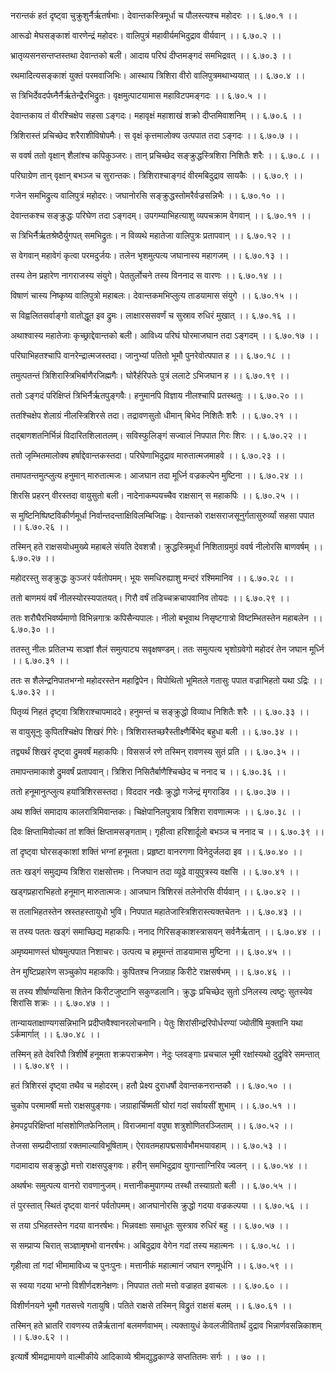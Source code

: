 नरान्तकं हतं दृष्ट्वा चुक्रुशुर्नैर्ऋतर्षभाः।
देवान्तकस्त्रिमूर्धा च पौलस्त्यश्च महोदरः ।। ६.७०.१ ।।

आरूढो मेघसङ्काशं वारणेन्द्रं महोदरः।
वालिपुत्रं महावीर्यमभिदुद्राव वीर्यवान् ।। ६.७०.२ ।।

भ्रातृव्यसनसन्तप्तस्तथा देवान्तको बली।
आदाय परिघं दीप्तमङ्गदं समभिद्रवत् ।। ६.७०.३ ।।

रथमादित्यसङ्काशं युक्तं परमवाजिभिः।
आस्थाय त्रिशिरा वीरो वालिपुत्रमथाभ्ययात् ।। ६.७०.४ ।।

स त्रिभिर्देवदर्पघ्नैर्नैर्ऋतेन्द्रैरभिद्रुतः।
वृक्षमुत्पाटयामास महाविटपमङ्गदः ।। ६.७०.५ ।।

देवान्तकाय तं वीरश्चिक्षेप सहसा ऽङ्गदः।
महावृक्षं महाशाखं शक्रो दीप्तमिवाशनिम् ।। ६.७०.६ ।।

त्रिशिरास्तं प्रचिच्छेद शरैराशीविषोपमैः।
स वृक्षं कृत्तमालोक्य उत्पपात तदा ऽङ्गदः ।। ६.७०.७ ।।

स ववर्ष ततो वृक्षान् शैलांश्च कपिकुञ्जरः।
तान् प्रचिच्छेद सङ्क्रुद्धस्त्रिशिरा निशितैः शरैः ।। ६.७०.८ ।।

परिघाग्रेण तान् वृक्षान् बभञ्ज च सुरान्तकः।
त्रिशिराश्चाङ्गदं वीरमबिदुद्राव सायकैः ।। ६.७०.९ ।।

गजेन समभिद्रुत्य वालिपुत्रं महोदरः।
जघानोरसि सङ्क्रुद्धस्तोमरैर्वज्रसन्निभैः ।। ६.७०.१० ।।

देवान्तकश्च सङ्क्रुद्धः परिघेण तदा ऽङ्गदम्।
उपगम्याभिहत्याशु व्यपचक्राम वेगवान् ।। ६.७०.११ ।।

स त्रिभिर्नैर्ऋतश्रेष्ठैर्युगपत् समभिद्रुतः।
न विव्यथे महातेजा वालिपुत्रः प्रतापवान् ।। ६.७०.१२ ।।

स वेगवान् महावेगं कृत्वा परमदुर्जयः।
तलेन भृशमुत्पत्य जघानास्य महागजम् ।। ६.७०.१३ ।।

तस्य तेन प्रहारेण नागराजस्य संयुगे।
पेततुर्लोचने तस्य विननाद स वारणः ।। ६.७०.१४ ।।

विषाणं चास्य निष्कृष्य वालिपुत्रो महाबलः।
देवान्तकमभिप्लुत्य ताडयामास संयुगे ।। ६.७०.१५ ।।

स विह्वलितसर्वाङ्गो वातोद्धूत इव द्रुमः।
लाक्षारससवर्णं च सुस्राव रुधिरं मुखात् ।। ६.७०.१६ ।।

अथाश्वास्य महातेजाः कृच्छ्राद्देवान्तको बली।
आविध्य परिघं घोरमाजघान तदा ऽङ्गदम् ।। ६.७०.१७ ।।

परिघाभिहतश्चापि वानरेन्द्रात्मजस्तदा।
जानुभ्यां पतितो भूमौ पुनरेवोत्पपात ह ।। ६.७०.१८ ।।

तमुत्पतन्तं त्रिशिरास्त्रिभिर्बाणैरजिह्मगैः।
घोरैर्हरिपतेः पुत्रं ललाटे ऽभिजघान ह ।। ६.७०.१९ ।।

ततो ऽङ्गदं परिक्षिप्तं त्रिभिर्नैर्ऋतपुङ्गवैः।
हनुमानपि विज्ञाय नीलश्चापि प्रतस्थतुः ।। ६.७०.२० ।।

ततश्चिक्षेप शेलाग्रं नीलस्त्रिशिरसे तदा।
तद्रावणसुतो धीमान् बिभेद निशितैः शरैः ।। ६.७०.२१ ।।

तद्बाणशतनिर्भिन्नं विदारितशिलातलम्।
सविस्फुलिङ्गं सज्वालं निपपात गिरः शिरः ।। ६.७०.२२ ।।

ततो जृम्भितमालोक्य हर्षाद्देवान्तकस्तदा।
परिघेणाभिदुद्राव मारुतात्मजमाहवे ।। ६.७०.२३ ।।

तमापतन्तमुत्प्लुत्य हनुमान् मारुतात्मजः।
आजघान तदा मूर्ध्नि वज्रकल्पेन मुष्टिना ।। ६.७०.२४ ।।

शिरसि प्रहरन् वीरस्तदा वायुसुतो बली।
नादेनाकम्पयच्चैव राक्षसान् स महाकपिः ।। ६.७०.२५ ।।

स मुष्टिनिष्पिष्टविकीर्णमूर्धा निर्वान्तदन्ताक्षिविलम्बिजिह्वः।
देवान्तको राक्षसराजसूनुर्गतासुरुर्व्यां सहसा पपात ।। ६.७०.२६ ।।

तस्मिन् हते राक्षसयोधमुख्ये महाबले संयति देवशत्रौ।
क्रुद्धस्त्रिमूर्धा निशिताग्रमुग्रं ववर्ष नीलोरसि बाणवर्षम् ।। ६.७०.२७ ।।

महोदरस्तु सङ्क्रुद्धः कुञ्जरं पर्वतोपमम्।
भूयः समधिरुह्याशु मन्दरं रश्मिमानिव ।। ६.७०.२८ ।।

ततो बाणमयं वर्षं नीलस्योरस्यपातयत्।
गिरौ वर्षं तडिच्चक्रचापवानिव तोयदः ।। ६.७०.२९ ।।

ततः शरौघैरभिवर्ष्यमाणो विभिन्नगात्रः कपिसैन्यपालः।
नीलो बभूवाथ निसृष्टगात्रो विष्टम्भितस्तेन महाबलेन ।। ६.७०.३० ।।

ततस्तु नीलः प्रतिलभ्य सञ्ज्ञां शैलं समुत्पाट्य सवृक्षषण्डम्।
ततः समुत्पत्य भृशोग्रवेगो महोदरं तेन जघान मूर्ध्नि ।। ६.७०.३१ ।।

ततः स शैलेन्द्रनिपातभग्नो महोदरस्तेन महाद्विपेन।
विपोथितो भूमितले गतासुः पपात वज्राभिहतो यथा ऽद्रिः ।। ६.७०.३२ ।।

पितृव्यं निहतं दृष्ट्वा त्रिशिराश्चापमाददे।
हनुमन्तं च सङ्क्रुद्धो विव्याध निशितैः शरैः ।। ६.७०.३३ ।।

स वायुसूनुः कुपितश्चिक्षेप शिखरं गिरेः।
त्रिशिरास्तच्छरैस्तीक्ष्णैर्बिभेद बहुधा बली ।। ६.७०.३४ ।।

तद्व्यर्थं शिखरं दृष्ट्वा द्रुमवर्षं महाकपिः।
विससर्ज रणे तस्मिन् रावणस्य सुतं प्रति ।। ६.७०.३५ ।।

तमापन्तमाकाशे द्रुमवर्षं प्रतापवान्।
त्रिशिरा निसितैर्बाणैश्चिच्छेद च ननाद च ।। ६.७०.३६ ।।

ततो हनूमानुत्प्लुत्य हयांत्रिशिरसस्तदा।
विददार नखैः क्रुद्धो गजेन्द्रं मृगराडिव ।। ६.७०.३७ ।।

अथ शक्तिं समादाय कालरात्रिमिवान्तकः।
चिक्षेपानिलपुत्राय त्रिशिरा रावणात्मजः ।। ६.७०.३८ ।।

दिवः क्षिप्तामिवोल्कां तां शक्तिं क्षिप्तामसङ्गताम्।
गृहीत्वा हरिशार्दूलो बभञ्ज च ननाद च ।। ६.७०.३९ ।।

तां दृष्ट्वा घोरसङ्काशां शक्तिं भग्नां हनूमता।
प्रहृष्टा वानरगणा विनेदुर्जलदा इव ।। ६.७०.४० ।।

ततः खड्गं समुद्यम्य त्रिशिरा राक्षसोत्तमः।
निजघान तदा व्यूढे वायुपुत्रस्य वक्षसि ।। ६.७०.४१ ।।

खड्गप्रहाराभिहतो हनूमान् मारुतात्मजः।
आजघान त्रिशिरसं तलेनोरसि वीर्यवान् ।। ६.७०.४२ ।।

स तलाभिहतस्तेन स्रस्तहस्तायुधो भुवि।
निपपात महातेजास्त्रिशिरास्त्यक्तचेतनः ।। ६.७०.४३ ।।

स तस्य पततः खड्गं समाच्छिद्य महाकपिः।
ननाद गिरिसङ्काशस्त्रासयन् सर्वनैर्ऋतान् ।। ६.७०.४४ ।।

अमृष्यमाणस्तं घोषमुत्पपात निशाचरः।
उत्पत्य च हमूमन्तं ताडयामास मुष्टिना ।। ६.७०.४५ ।।

तेन मुष्टिप्रहारेण सञ्चुकोप महाकपिः।
कुपितश्च निजग्राह किरीटे राक्षसर्षभम् ।। ६.७०.४६ ।।

स तस्य शीर्षाण्यसिना शितेन किरीटजुष्टानि सकुण्डलानि।
क्रुद्धः प्रचिच्छेद सुतो ऽनिलस्य त्वष्टुः सुतस्येव शिरांसि शक्रः ।। ६.७०.४७ ।।

तान्यायताक्षाण्यगसन्निभानि प्रदीप्तवैश्वानरलोचनानि।
पेतुः शिरांसीन्द्ररिपोर्धरण्यां ज्योतींषि मुक्तानि यथा ऽर्कमार्गात् ।। ६.७०.४८ ।।

तस्मिन् हते देवरिपौ त्रिशीर्षे हनूमता शक्रपराक्रमेण।
नेदुः प्लवङ्गाः प्रचचाल भूमी रक्षांस्यथो दुद्रुविरे समन्तात् ।। ६.७०.४९ ।।

हतं त्रिशिरसं दृष्ट्वा तथैव च महोदरम्।
हतौ प्रेक्ष्य दुराधर्षौ देवान्तकनरान्तकौ ।। ६.७०.५० ।।

चुकोप परमामर्षी मत्तो राक्षसपुङ्गवः।
जग्राहार्चिष्मतीं घोरां गदां सर्वायसीं शुभाम् ।। ६.७०.५१ ।।

हेमपट्टपरिक्षिप्तां मांसशोणितफेनिलाम्।
विराजमानां वपुषा शत्रुशोणितरञ्जिताम् ।। ६.७०.५२ ।।

तेजसा सम्प्रदीप्ताग्रां रक्तमाल्याविभूषिताम्।
ऐरावतमहापद्मसार्वभौमभयावहाम् ।। ६.७०.५३ ।।

गदामादाय सङ्क्रुद्धो मत्तो राक्षसपुङ्गवः।
हरीन् समभिदुद्राव युगान्ताग्निरिव ज्वलन् ।। ६.७०.५४ ।।

अथर्षभः समुत्पत्य वानरो रावणानुजम्।
मत्तानीकमुपागम्य तस्थौ तस्याग्रतो बली ।। ६.७०.५५ ।।

तं पुरस्तात् स्थितं दृष्ट्वा वानरं पर्वतोपमम्।
आजघानोरसि क्रुद्धो गदया वज्रकल्पया ।। ६.७०.५६ ।।

स तया ऽभिहतस्तेन गदया वानरर्षभः।
भिन्नवक्षाः समाधूतः सुस्त्राव रुधिरं बहु ।। ६.७०.५७ ।।

स सम्प्राप्य चिरात् सञ्ज्ञामृषभो वानरर्षभः।
अबिदुद्राव वेगेन गदां तस्य महात्मनः ।। ६.७०.५८ ।।

गृहीत्वा तां गदां भीमामाविध्य च पुनःपुनः।
मत्तानीकं महात्मानं जघान रणमूर्धनि ।। ६.७०.५९ ।।

स स्वया गदया भग्नो विशीर्णदशनेक्षणः।
निपपात ततो मत्तो वज्राहत इवाचलः ।। ६.७०.६० ।।

विशीर्णनयने भूमौ गतसत्त्वे गतायुषि।
पतिते राक्षसे तस्मिन् विद्रुतं राक्षसं बलम् ।। ६.७०.६१ ।।

तस्मिन् हते भ्रातरि रावणस्य तन्नैर्ऋतानां बलमर्णवाभम्।
त्यक्तायुधं केवलजीवितार्थं दुद्राव भिन्नार्णवसन्निकाशम् ।। ६.७०.६२ ।।

इत्यार्षे श्रीमद्रामायणे वाल्मीकीये आदिकाव्ये श्रीमद्युद्धकाण्डे सप्ततितमः सर्गः ।
। ७० ।।

